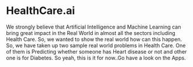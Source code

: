 # HealthCare.ai

We strongly believe that Artificial Intelligence and Machine Learning can bring great impact in the Real World in almost all the sectors including Health Care. So, we wanted to show the real world how can this happen. So, we have taken up two sample real world problems in Health Care. One of them is Predicting whether someone has Heart disease or not and other one is for Diabetes. So yeah, this is it for now..Go have a look on the Apps.

